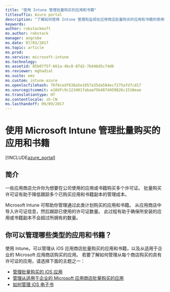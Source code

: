 ```yaml
---
title: "使用 Intune 管理批量购买的应用和书籍"
titlesuffix: Azure portal
description: "了解如何使用 Intune 管理和监视在应用商店批量购买的应用和书籍的使用情况。"
keywords: 
author: robstackmsft
ms.author: robstack
manager: angrobe
ms.date: 07/03/2017
ms.topic: article
ms.prod: 
ms.service: microsoft-intune
ms.technology: 
ms.assetid: 85b07f57-661a-4bc8-87d2-7b446d5cf4d6
ms.reviewer: mghadial
ms.suite: ems
ms.custom: intune-azure
ms.openlocfilehash: 76f6cedf638a5e1957a35da584ecf275afd7cd17
ms.sourcegitcommit: e10dfc9c123401fabaaf5b487d459826c1510eae
ms.translationtype: HT
ms.contentlocale: zh-CN
ms.lasthandoff: 09/09/2017
---
```

# <a name="manage-volume-purchased-apps-and-books-with-microsoft-intune"></a>使用 Microsoft Intune 管理批量购买的应用和书籍

[!INCLUDE[azure_portal](./includes/azure_portal.md)]

## <a name="introduction"></a>简介

一些应用商店允许你为想要在公司使用的应用或书籍购买多个许可证。 批量购买许可证有助于降低跟踪多个已购买应用和书籍副本的管理成本。

Microsoft Intune 可帮助你管理通过此类计划购买的应用和书籍。 从应用商店中导入许可证信息，然后跟踪已使用的许可证数量。 此过程有助于确保所安装的应用或书籍副本不会超过所拥有的数量。

## <a name="which-types-of-apps-and-books-can-you-manage"></a>你可以管理哪些类型的应用和书籍？

使用 Intune。可以管理从 iOS 应用商店批量购买的应用和书籍，以及从适用于企业的 Microsoft 应用商店购买的应用。 若要了解如何管理从每个商店购买的具有许可证的应用，请选择下面的主题之一：

- [管理批量购买的 iOS 应用](vpp-apps-ios.md)
- [管理从适用于企业的 Microsoft 应用商店批量购买的应用](windows-store-for-business.md)
- [如何管理 iOS 电子书](vpp-ebooks-ios.md)
